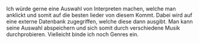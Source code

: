 
Ich würde gerne eine Auswahl von Interpreten machen, welche man anklickt und somit auf die besten lieder von diesem Kommt. Dabei wird auf eine externe Datenbank zugegriffen, welche diese dann ausgibt. Man kann seine Auswahl abspeichern und sich somit durch verschiedene Musik durchprobieren. Vielleicht binde ich noch Genres ein. 